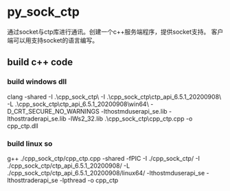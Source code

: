 # py_sock_ctp
通过socket与ctp库进行通讯。创建一个c++服务端程序，提供socket支持。
客户端可以用支持socket的语言编写。


## build c++ code
### build windows dll
clang -shared -I .\cpp_sock_ctp\ -I .\cpp_sock_ctp\ctp_api_6.5.1_20200908\ -L .\cpp_sock_ctp\ctp_api_6.5.1_20200908\win64\ -D_CRT_SECURE_NO_WARNINGS -lthostmduserapi_se.lib -lthosttraderapi_se.lib -lWs2_32.lib .\cpp_sock_ctp\cpp_ctp.cpp -o cpp_ctp.dll

### build linux so
g++ ./cpp_sock_ctp/cpp_ctp.cpp -shared -fPIC -I ./cpp_sock_ctp/ -I ./cpp_sock_ctp/ctp_api_6.5.1_20200908/ -L ./cpp_sock_ctp/ctp_api_6.5.1_20200908/linux64/ -lthostmduserapi_se -lthosttraderapi_se -lpthread  -o cpp_ctp


